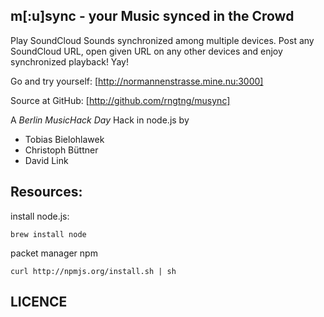 ## m[:u]sync - your Music synced in the Crowd

Play SoundCloud Sounds synchronized among multiple devices.
Post any SoundCloud URL, open given URL on any  other devices and enjoy synchronized playback! Yay!

Go and  try yourself:
[http://normannenstrasse.mine.nu:3000]

Source at GitHub:
[http://github.com/rngtng/musync]


A _Berlin MusicHack Day_ Hack in node.js by

  * Tobias Bielohlawek
  * Christoph Büttner
  * David Link

## Resources:
install node.js:

    brew install node

packet manager npm

    curl http://npmjs.org/install.sh | sh


## LICENCE